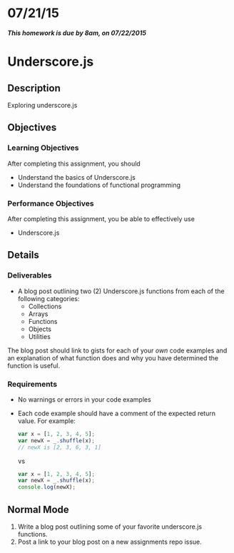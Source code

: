 # 07/21/15

___This homework is due by 8am, on 07/22/2015___


# Underscore.js

## Description
Exploring underscore.js

## Objectives

### Learning Objectives

After completing this assignment, you should

* Understand the basics of Underscore.js
* Understand the foundations of functional programming

### Performance Objectives

After completing this assignment, you be able to effectively use

* Underscore.js

## Details

### Deliverables

* A blog post outlining two (2) Underscore.js functions from each of the following categories:
  * Collections
  * Arrays
  * Functions
  * Objects
  * Utilities

The blog post should link to gists for each of your _own_ code examples and an explanation of what function does and why you have determined the function is useful.

### Requirements

* No warnings or errors in your code examples
* Each code example should have a comment of the expected return value.
  For example:
  ```javascript
  var x = [1, 2, 3, 4, 5];
  var newX = _.shuffle(x);
  // newX is [2, 3, 6, 3, 1]
  ```

  vs

  ```javascript
  var x = [1, 2, 3, 4, 5];
  var newX = _.shuffle(x);
  console.log(newX);
  ```


## Normal Mode
1. Write a blog post outlining some of your favorite underscore.js functions.
2. Post a link to your blog post on a new assignments repo issue.
